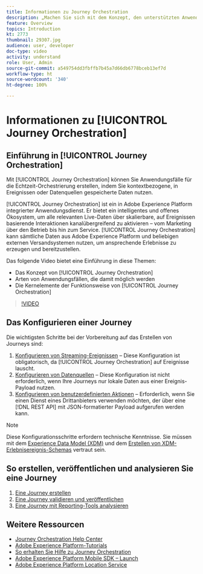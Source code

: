 ```yaml
---
title: Informationen zu Journey Orchestration
description: „Machen Sie sich mit dem Konzept, den unterstützten Anwendungsfällen und der Funktionsweise von Journey Orchestration vertraut“.
feature: Overview
topics: Introduction
kt: 2773
thumbnail: 29307.jpg
audience: user, developer
doc-type: video
activity: understand
role: User, Admin
source-git-commit: a549754dd3fbffb7b45a7d66db6778bceb13ef7d
workflow-type: ht
source-wordcount: '340'
ht-degree: 100%

---
```



# Informationen zu [!UICONTROL Journey Orchestration]

## Einführung in [!UICONTROL Journey Orchestration]

Mit [!UICONTROL Journey Orchestration] können Sie Anwendungsfälle für die Echtzeit-Orchestrierung erstellen, indem Sie kontextbezogene, in Ereignissen oder Datenquellen gespeicherte Daten nutzen.

[!UICONTROL Journey Orchestration] ist ein in Adobe Experience Platform integrierter Anwendungsdienst. Er bietet ein intelligentes und offenes Ökosystem, um alle relevanten Live-Daten über skalierbare, auf Ereignissen basierende Interaktionen kanalübergreifend zu aktivieren – vom Marketing über den Betrieb bis hin zum Service. [!UICONTROL Journey Orchestration] kann sämtliche Daten aus Adobe Experience Platform und beliebigen externen Versandsystemen nutzen, um ansprechende Erlebnisse zu erzeugen und bereitzustellen.

Das folgende Video bietet eine Einführung in diese Themen:

* Das Konzept von [!UICONTROL Journey Orchestration]
* Arten von Anwendungsfällen, die damit möglich werden
* Die Kernelemente der Funktionsweise von [!UICONTROL Journey Orchestration]

>[!VIDEO](https://video.tv.adobe.com/v/29307?quality=12)

## Das Konfigurieren einer Journey

Die wichtigsten Schritte bei der Vorbereitung auf das Erstellen von Journeys sind:

1. [Konfigurieren von Streaming-Ereignissen](/help/configuring-journey-orchestration/configure-streaming-events.md) – Diese Konfiguration ist obligatorisch, da [!UICONTROL Journey Orchestration] auf Ereignisse lauscht.
1. [Konfigurieren von Datenquellen](/help/configuring-journey-orchestration/configure-data-sources.md) – Diese Konfiguration ist nicht erforderlich, wenn Ihre Journeys nur lokale Daten aus einer Ereignis-Payload nutzen.
1. [Konfigurieren von benutzerdefinierten Aktionen](/help/configuring-journey-orchestration/configure-actions.md) – Erforderlich, wenn Sie einen Dienst eines Drittanbieters verwenden möchten, der über eine [!DNL REST API] mit JSON-formatierter Payload aufgerufen werden kann.

>[!NOTE]
>
>Diese Konfigurationsschritte erfordern technische Kenntnisse. Sie müssen mit dem [Experience Data Model (XDM)](https://experienceleague.adobe.com/docs/platform-learn/tutorials/schemas/schemas-and-experience-data-model.html?lang=de) und dem [Erstellen von XDM-Erlebnisereignis-Schemas](https://experienceleague.adobe.com/docs/platform-learn/tutorials/schemas/create-schemas.html?lang=de) vertraut sein.

## So erstellen, veröffentlichen und analysieren Sie eine Journey

1. [Eine Journey erstellen](/help/building-a-journey/creating-a-journey.md)
1. [Eine Journey validieren und veröffentlichen](/help/validate-and-publish-a-journey.md)
1. [Eine Journey mit Reporting-Tools analysieren](/help/analyze-a-journey-via-reporting-tools.md)

## Weitere Ressourcen

* [Journey Orchestration Help Center](https://experienceleague.adobe.com/docs/journeys/using/journey-orchestration-home.html?lang=de)
* [Adobe Experience Platform-Tutorials](https://experienceleague.adobe.com/docs/platform-learn/tutorials/overview.html?lang=de)
* [So erhalten Sie Hilfe zu Journey Orchestration](/help/understanding-journey-orchestration.md)
* [Adobe Experience Platform Mobile SDK – Launch](https://experienceleague.adobe.com/docs/mobile-sdk-learn/tutorials/fundamentals/understanding-the-mobile-sdks.html?lang=de)
* [Adobe Experience Platform Location Service](https://experienceleague.adobe.com/docs/places/using/home.html?lang=de)
